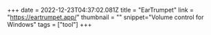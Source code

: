 +++
date = 2022-12-23T04:37:02.081Z
title = "EarTrumpet"
link = "https://eartrumpet.app/"
thumbnail = ""
snippet="Volume control for Windows"
tags = ["tool"]
+++
